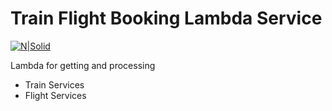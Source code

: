 # Train Flight Booking Lambda Service

[![N|Solid](https://cldup.com/dTxpPi9lDf.thumb.png)](https://www.google.com)

Lambda for getting and processing

  - Train Services
  - Flight Services